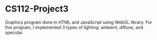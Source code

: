 # CS112-Project3
Graphics program done in HTML and JavaScript using WebGL library. For this program, I implemented 3 types of lighting: ambient, diffuse, and specular. 
